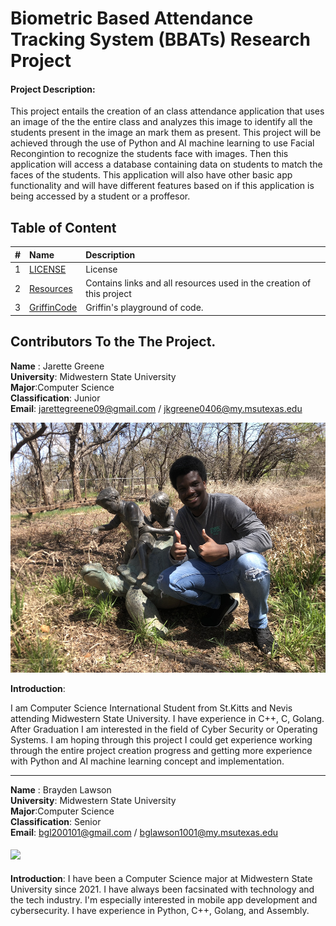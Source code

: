 # Biometric Based Attendance Tracking System (BBATs) Research Project
#### Project Description: 
<p>This project entails the creation of an class attendance application that uses an image of the the entire class and analyzes this image to identify all the 
students present in the image an mark them as present. This project will be achieved through the use of Python and AI machine learning to use Facial Recongintion to recognize the students face with images. Then this application will access a database containing data on students to match the faces of the students. This application will also have other basic app functionality and will have different features based on if this application is being accessed by a student or a proffesor.  </p>

##  Table of Content

|   #   | Name                       | Description                                                           |
| :---: | :------------------------- | :-------------------------------------------------------------------- |
|   1   | [LICENSE](LICENSE)         | License                                                               |
|   2   | [Resources](Resources)     | Contains links and all resources used in the creation of this project |
|   3   | [GriffinCode](GriffinCode) | Griffin's playground of code.                                         |


## Contributors To the The Project.

**Name** : Jarette Greene <br>
**University**: Midwestern State University<br>
**Major**:Computer Science  <br>
**Classification**: Junior <br> 
**Email**: jarettegreene09@gmail.com / jkgreene0406@my.msutexas.edu<br>

<img src="https://github.com/Jarette/Images/blob/main/IMG_9755.jpeg" height="400">

**Introduction**: 
<p>I am Computer Science International Student from St.Kitts and Nevis attending Midwestern State University. I have experience in C++, C, Golang. 
After Graduation I am interested in the field of Cyber Security or Operating Systems. I am hoping through this project I could get experience working 
through the entire project creation progress and getting more experience with Python and AI machine learning concept and implementation. </p>

-----

**Name** : Brayden Lawson <br>
**University**: Midwestern State University<br>
**Major**:Computer Science  <br>
**Classification**: Senior <br> 
**Email**: bgl200101@gmail.com / bglawson1001@my.msutexas.edu<br>
#### <img src="https://user-images.githubusercontent.com/122930732/213792198-2ec0a7e9-3401-499d-8e7d-353c619e63b9.jpg" height="400">
**Introduction**: I have been a Computer Science major at Midwestern State University since 2021. I have always been facsinated with technology and the tech industry. I'm especially interested in mobile app development and cybersecurity. I have experience in Python, C++, Golang, and Assembly.
